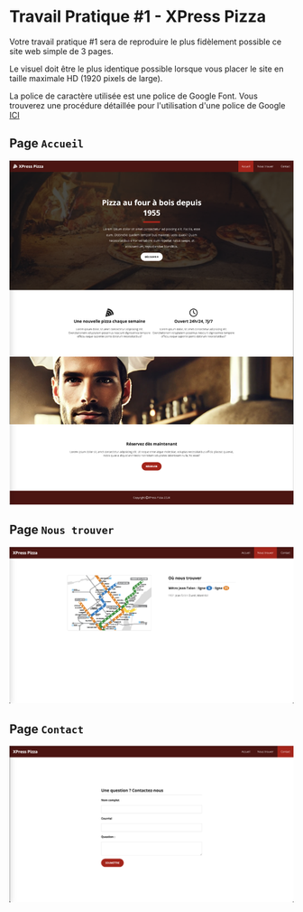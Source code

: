 # Travail Pratique #1 - XPress Pizza

Votre travail pratique #1 sera de reproduire le plus fidèlement possible ce site web simple de 3 pages.

Le visuel doit être le plus identique possible lorsque vous placer le site en taille maximale HD (1920 pixels de large).

La police de caractère utilisée est une police de Google Font. Vous trouverez une procédure détaillée pour l'utilisation d'une police de Google [ICI](./Theorie/GoogleFont.md)

## Page `Accueil`

![IMAGE](./images/accueil.png)

## Page `Nous trouver`

![IMAGE](./images/nous-trouver.png)

## Page `Contact`

![IMAGE](./images/contact.png)
